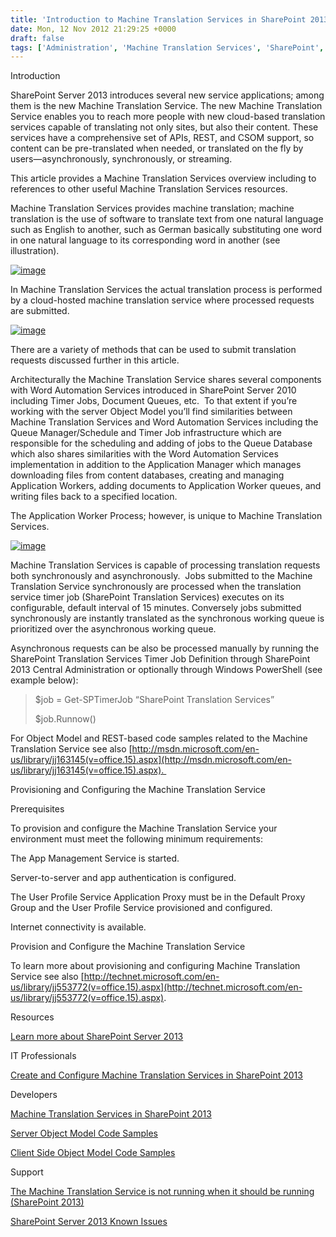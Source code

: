 ```yaml
---
title: 'Introduction to Machine Translation Services in SharePoint 2013'
date: Mon, 12 Nov 2012 21:29:25 +0000
draft: false
tags: ['Administration', 'Machine Translation Services', 'SharePoint', 'SharePoint Server 2013', 'SPC219']
---
```


Introduction

SharePoint Server 2013 introduces several new service applications; among them is the new Machine Translation Service. The new Machine Translation Service enables you to reach more people with new cloud-based translation services capable of translating not only sites, but also their content. These services have a comprehensive set of APIs, REST, and CSOM support, so content can be pre-translated when needed, or translated on the fly by users—asynchronously, synchronously, or streaming.

This article provides a Machine Translation Services overview including to references to other useful Machine Translation Services resources.

Machine Translation Services provides machine translation; machine translation is the use of software to translate text from one natural language such as English to another, such as German basically substituting one word in one natural language to its corresponding word in another (see illustration).

[![image](https://msdnshared.blob.core.windows.net/media/TNBlogsFS/prod.evol.blogs.technet.com/CommunityServer.Blogs.Components.WeblogFiles/00/00/00/48/65/metablogapi/2577.image_thumb_1395329A.png "image")](https://msdnshared.blob.core.windows.net/media/TNBlogsFS/prod.evol.blogs.technet.com/CommunityServer.Blogs.Components.WeblogFiles/00/00/00/48/65/metablogapi/4628.image_49F68076.png)

In Machine Translation Services the actual translation process is performed by a cloud-hosted machine translation service where processed requests are submitted.

[![image](https://msdnshared.blob.core.windows.net/media/TNBlogsFS/prod.evol.blogs.technet.com/CommunityServer.Blogs.Components.WeblogFiles/00/00/00/48/65/metablogapi/5657.image_thumb_763F1928.png "image")](https://msdnshared.blob.core.windows.net/media/TNBlogsFS/prod.evol.blogs.technet.com/CommunityServer.Blogs.Components.WeblogFiles/00/00/00/48/65/metablogapi/0336.image_035944D4.png)

There are a variety of methods that can be used to submit translation requests discussed further in this article.

Architecturally the Machine Translation Service shares several components with Word Automation Services introduced in SharePoint Server 2010 including Timer Jobs, Document Queues, etc.  To that extent if you’re working with the server Object Model you’ll find similarities between Machine Translation Services and Word Automation Services including the Queue Manager/Schedule and Timer Job infrastructure which are responsible for the scheduling and adding of jobs to the Queue Database which also shares similarities with the Word Automation Services implementation in addition to the Application Manager which manages downloading files from content databases, creating and managing Application Workers, adding documents to Application Worker queues, and writing files back to a specified location.

The Application Worker Process; however, is unique to Machine Translation Services.

[![image](https://msdnshared.blob.core.windows.net/media/TNBlogsFS/prod.evol.blogs.technet.com/CommunityServer.Blogs.Components.WeblogFiles/00/00/00/48/65/metablogapi/2425.image_thumb_5EB43F2A.png "image")](https://msdnshared.blob.core.windows.net/media/TNBlogsFS/prod.evol.blogs.technet.com/CommunityServer.Blogs.Components.WeblogFiles/00/00/00/48/65/metablogapi/7217.image_21738A63.png)

Machine Translation Services is capable of processing translation requests both synchronously and asynchronously.  Jobs submitted to the Machine Translation Service synchronously are processed when the translation service timer job (SharePoint Translation Services) executes on its configurable, default interval of 15 minutes. Conversely jobs submitted synchronously are instantly translated as the synchronous working queue is prioritized over the asynchronous working queue.

Asynchronous requests can be also be processed manually by running the SharePoint Translation Services Timer Job Definition through SharePoint 2013 Central Administration or optionally through Windows PowerShell (see example below):

> $job = Get-SPTimerJob “SharePoint Translation Services”
> 
> $job.Runnow()

For Object Model and REST-based code samples related to the Machine Translation Service see also [http://msdn.microsoft.com/en-us/library/jj163145(v=office.15).aspx](http://msdn.microsoft.com/en-us/library/jj163145(v=office.15).aspx). 

Provisioning and Configuring the Machine Translation Service

Prerequisites

To provision and configure the Machine Translation Service your environment must meet the following minimum requirements:

The App Management Service is started.

Server-to-server and app authentication is configured.

The User Profile Service Application Proxy must be in the Default Proxy Group and the User Profile Service provisioned and configured.

Internet connectivity is available.

Provision and Configure the Machine Translation Service

To learn more about provisioning and configuring Machine Translation Service see also [http://technet.microsoft.com/en-us/library/jj553772(v=office.15).aspx](http://technet.microsoft.com/en-us/library/jj553772(v=office.15).aspx).

Resources

[Learn more about SharePoint Server 2013](http://sharepoint.microsoft.com/en-us/Pages/default.aspx)

IT Professionals

[Create and Configure Machine Translation Services in SharePoint 2013](http://technet.microsoft.com/en-us/library/jj553772(v=office.15).aspx)

Developers

[Machine Translation Services in SharePoint 2013](http://msdn.microsoft.com/en-us/library/jj163145(v=office.15).aspx)

[Server Object Model Code Samples](http://code.msdn.microsoft.com/SharePoint-2013-Access-86639c3d)

[Client Side Object Model Code Samples](http://code.msdn.microsoft.com/SharePoint-2013-Perform-a-8e53b06a)

Support

[The Machine Translation Service is not running when it should be running (SharePoint 2013)](http://technet.microsoft.com/en-us/library/jj219801(v=office.15).aspx)

[SharePoint Server 2013 Known Issues](http://office.microsoft.com/en-us/help/sharepoint-server-2013-known-issues-HA102919021.aspx)